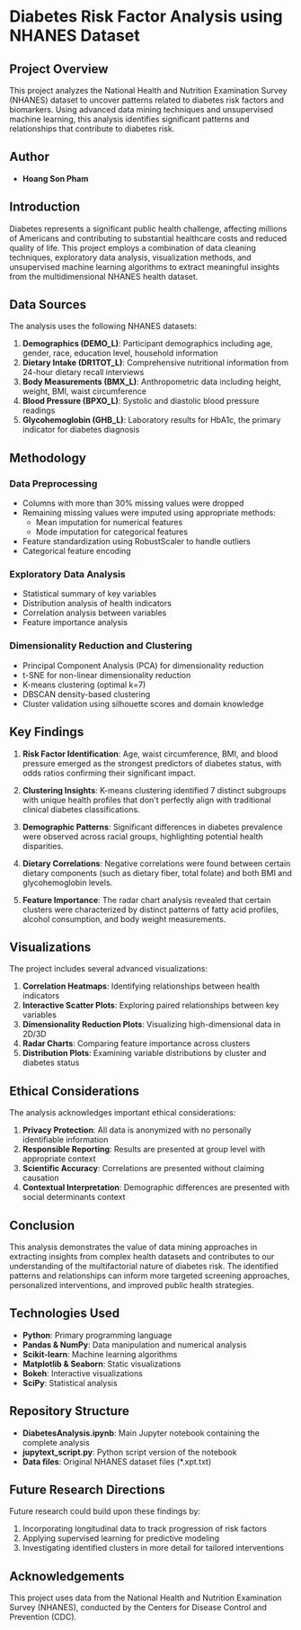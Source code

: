 # Diabetes Risk Factor Analysis using NHANES Dataset

## Project Overview

This project analyzes the National Health and Nutrition Examination Survey (NHANES) dataset to uncover patterns related to diabetes risk factors and biomarkers. Using advanced data mining techniques and unsupervised machine learning, this analysis identifies significant patterns and relationships that contribute to diabetes risk.

## Author
- **Hoang Son Pham** 

## Introduction

Diabetes represents a significant public health challenge, affecting millions of Americans and contributing to substantial healthcare costs and reduced quality of life. This project employs a combination of data cleaning techniques, exploratory data analysis, visualization methods, and unsupervised machine learning algorithms to extract meaningful insights from the multidimensional NHANES health dataset.

## Data Sources

The analysis uses the following NHANES datasets:

1. **Demographics (DEMO_L)**: Participant demographics including age, gender, race, education level, household information
2. **Dietary Intake (DR1TOT_L)**: Comprehensive nutritional information from 24-hour dietary recall interviews
3. **Body Measurements (BMX_L)**: Anthropometric data including height, weight, BMI, waist circumference
4. **Blood Pressure (BPXO_L)**: Systolic and diastolic blood pressure readings
5. **Glycohemoglobin (GHB_L)**: Laboratory results for HbA1c, the primary indicator for diabetes diagnosis

## Methodology

### Data Preprocessing
- Columns with more than 30% missing values were dropped
- Remaining missing values were imputed using appropriate methods:
  - Mean imputation for numerical features
  - Mode imputation for categorical features
- Feature standardization using RobustScaler to handle outliers
- Categorical feature encoding

### Exploratory Data Analysis
- Statistical summary of key variables
- Distribution analysis of health indicators
- Correlation analysis between variables
- Feature importance analysis

### Dimensionality Reduction and Clustering
- Principal Component Analysis (PCA) for dimensionality reduction
- t-SNE for non-linear dimensionality reduction
- K-means clustering (optimal k=7)
- DBSCAN density-based clustering
- Cluster validation using silhouette scores and domain knowledge

## Key Findings

1. **Risk Factor Identification**: Age, waist circumference, BMI, and blood pressure emerged as the strongest predictors of diabetes status, with odds ratios confirming their significant impact.

2. **Clustering Insights**: K-means clustering identified 7 distinct subgroups with unique health profiles that don't perfectly align with traditional clinical diabetes classifications.

3. **Demographic Patterns**: Significant differences in diabetes prevalence were observed across racial groups, highlighting potential health disparities.

4. **Dietary Correlations**: Negative correlations were found between certain dietary components (such as dietary fiber, total folate) and both BMI and glycohemoglobin levels.

5. **Feature Importance**: The radar chart analysis revealed that certain clusters were characterized by distinct patterns of fatty acid profiles, alcohol consumption, and body weight measurements.

## Visualizations

The project includes several advanced visualizations:

1. **Correlation Heatmaps**: Identifying relationships between health indicators
2. **Interactive Scatter Plots**: Exploring paired relationships between key variables
3. **Dimensionality Reduction Plots**: Visualizing high-dimensional data in 2D/3D
4. **Radar Charts**: Comparing feature importance across clusters
5. **Distribution Plots**: Examining variable distributions by cluster and diabetes status

## Ethical Considerations

The analysis acknowledges important ethical considerations:

1. **Privacy Protection**: All data is anonymized with no personally identifiable information
2. **Responsible Reporting**: Results are presented at group level with appropriate context
3. **Scientific Accuracy**: Correlations are presented without claiming causation
4. **Contextual Interpretation**: Demographic differences are presented with social determinants context

## Conclusion

This analysis demonstrates the value of data mining approaches in extracting insights from complex health datasets and contributes to our understanding of the multifactorial nature of diabetes risk. The identified patterns and relationships can inform more targeted screening approaches, personalized interventions, and improved public health strategies.

## Technologies Used

- **Python**: Primary programming language
- **Pandas & NumPy**: Data manipulation and numerical analysis
- **Scikit-learn**: Machine learning algorithms
- **Matplotlib & Seaborn**: Static visualizations
- **Bokeh**: Interactive visualizations
- **SciPy**: Statistical analysis

## Repository Structure

- **DiabetesAnalysis.ipynb**: Main Jupyter notebook containing the complete analysis
- **jupytext_script.py**: Python script version of the notebook
- **Data files**: Original NHANES dataset files (*.xpt.txt)

## Future Research Directions
Future research could build upon these findings by:
1. Incorporating longitudinal data to track progression of risk factors
2. Applying supervised learning for predictive modeling
3. Investigating identified clusters in more detail for tailored interventions

## Acknowledgements

This project uses data from the National Health and Nutrition Examination Survey (NHANES), conducted by the Centers for Disease Control and Prevention (CDC). 
